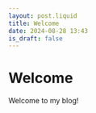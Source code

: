```yaml
---
layout: post.liquid
title: Welcome
date: 2024-08-28 13:43
is_draft: false
---
```

# Welcome
Welcome to my blog!